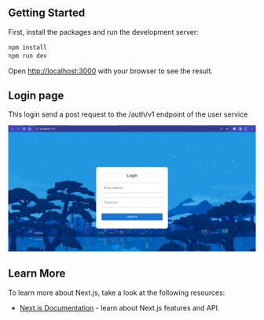 ## Getting Started

First, install the packages and run the development server:

```bash
npm install
npm run dev
```

Open [http://localhost:3000](http://localhost:3000) with your browser to see the result.

## Login page

This login send a post request to the /auth/v1 endpoint of the user service

![Login](img/login.png)

## Learn More

To learn more about Next.js, take a look at the following resources:

- [Next.js Documentation](https://nextjs.org/docs) - learn about Next.js features and API.